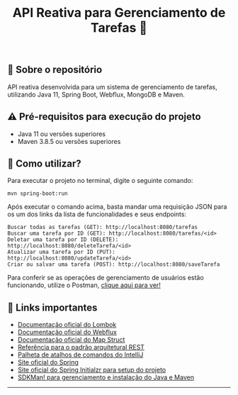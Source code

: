<br>
<h1 align="center">
API Reativa para Gerenciamento de Tarefas 📑
</h1>
<br>

## 💬 Sobre o repositório

API reativa desenvolvida para um sistema de gerenciamento de tarefas, utilizando Java 11, Spring Boot, Webflux, MongoDB e Maven.

## ⚠ Pré-requisitos para execução do projeto

* Java 11 ou versões superiores
* Maven 3.8.5 ou versões superiores

## 📌 Como utilizar?

Para executar o projeto no terminal, digite o seguinte comando:

```shell script
mvn spring-boot:run 
```

Após executar o comando acima, basta mandar uma requisição JSON para os um dos links da lista de funcionalidades e seus endpoints:

```
Buscar todas as tarefas (GET): http://localhost:8080/tarefas
Buscar uma tarefa por ID (GET): http://localhost:8080/tarefas/<id>
Deletar uma tarefa por ID (DELETE): http://localhost:8080/deleteTarefa/<id>
Atualizar uma tarefa por ID (PUT): http://localhost:8080/updateTarefa/<id>
Criar ou salvar uma tarefa (POST): http://localhost:8080/saveTarefa
```

Para conferir se as operações de gerenciamento de usuários estão funcionando, utilize o Postman, [clique aqui para ver!](https://ibb.co/0QMytWZ)

## 🧠 Links importantes

* [Documentação oficial do Lombok](https://projectlombok.org/)
* [Documentação oficial do Webflux](https://docs.spring.io/spring-framework/docs/current/reference/html/web-reactive.html)
* [Documentação oficial do Map Struct](https://mapstruct.org/)
* [Referência para o padrão arquitetural REST](https://restfulapi.net/)
* [Palheta de atalhos de comandos do IntelliJ](https://resources.jetbrains.com/storage/products/intellij-idea/docs/IntelliJIDEA_ReferenceCard.pdf)
* [Site oficial do Spring](https://spring.io/)
* [Site oficial do Spring Initialzr para setup do projeto](https://start.spring.io/)
* [SDKMan! para gerenciamento e instalação do Java e Maven](https://sdkman.io/)

---
